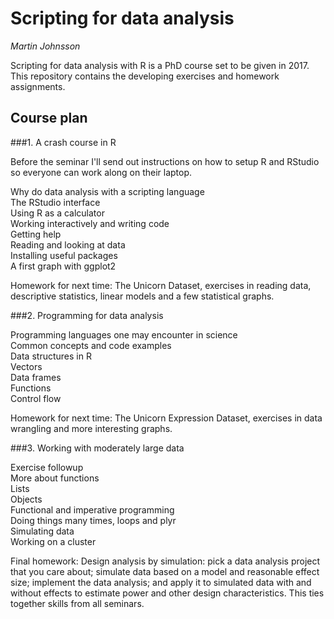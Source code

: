 # Scripting for data analysis

*Martin Johnsson*

Scripting for data analysis with R is a PhD course set to be given in 2017. This repository contains the developing exercises and homework assignments.



## Course plan

###1. A crash course in R

Before the seminar I'll send out instructions on how to setup R and RStudio so everyone can work along on their laptop.

Why do data analysis with a scripting language  
The RStudio interface  
Using R as a calculator  
Working interactively and writing code  
Getting help  
Reading and looking at data  
Installing useful packages  
A first graph with ggplot2

Homework for next time: The Unicorn Dataset, exercises in reading data, descriptive statistics, linear models and a few statistical graphs.


###2. Programming for data analysis

Programming languages one may encounter in science  
Common concepts and code examples  
Data structures in R  
Vectors  
Data frames  
Functions  
Control flow

Homework for next time: The Unicorn Expression Dataset, exercises in data wrangling and more interesting graphs.


###3. Working with moderately large data

Exercise followup  
More about functions  
Lists  
Objects  
Functional and imperative programming  
Doing things many times, loops and plyr  
Simulating data  
Working on a cluster

Final homework: Design analysis by simulation: pick a data analysis project that you care about; simulate
data based on a model and reasonable effect size;
implement the data analysis; and apply it to simulated data with and without effects to estimate
power and other design characteristics. This ties together skills from all seminars.